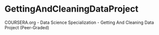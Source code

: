 # GettingAndCleaningDataProject
COURSERA.org - Data Science Specialization - Getting And Cleaning Data Project (Peer-Graded)
